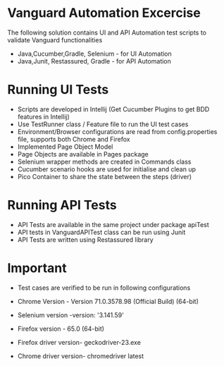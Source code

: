 # Vanguard Automation Excercise

The following solution contains UI and API Automation test scripts to validate Vanguard functionalities

 * Java,Cucumber,Gradle, Selenium - for UI Automation
 *  Java,Junit, Restassured, Gradle - for API Automation


# Running UI Tests

  - Scripts are developed in Intellij (Get Cucumber Plugins to get BDD features in Intellij)
  - Use TestRunner class / Feature file to run the UI test cases
  - Environment/Browser configurations are read from config.properties file, supports both Chrome and Firefox
  - Implemented Page Object Model 
  - Page Objects are available in Pages package
  - Selenium wrapper methods are created in Commands class
  - Cucumber scenario hooks are used for initialise and clean up 
  - Pico Container to share the state between the steps (driver)
  
  # Running API Tests

  - API Tests are available in the same project under package apiTest
  - API tests in VanguardAPITest class can be run using Junit
  - API Tests are written using Restassured library

# Important

- Test cases are verified to be run in following configurations

- Chrome Version - Version 71.0.3578.98 (Official Build) (64-bit)
- Selenium version -version: '3.141.59'
- Firefox version - 65.0 (64-bit)
- Firefox driver version- geckodriver-23.exe
- Chrome driver version- chromedriver latest
